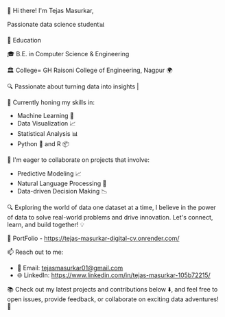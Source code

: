 👋 Hi there! I'm Tejas Masurkar, 

Passionate data science student📊

🏫 Education
 
🎓 B.E. in Computer Science & Engineering

🏛️ College= GH Raisoni College of Engineering, Nagpur 🌍

🔍 Passionate about turning data into insights | 

🧠 Currently honing my skills in:
- Machine Learning 🤖
- Data Visualization 📈
- Statistical Analysis 📊
- Python 🐍 and R 📦

💼 I'm eager to collaborate on projects that involve:
- Predictive Modeling 📈
- Natural Language Processing 📜
- Data-driven Decision Making 📉

🔍 Exploring the world of data one dataset at a time, I believe in the power of data to solve real-world problems and drive innovation. Let's connect, learn, and build together! 💡

📑 PortFolio - https://tejas-masurkar-digital-cv.onrender.com/

📫 Reach out to me:
- 📧 Email: tejasmasurkar01@gmail.com
- 🌐 LinkedIn: https://www.linkedin.com/in/tejas-masurkar-105b72215/

📚 Check out my latest projects and contributions below ⬇️, and feel free to open issues, provide feedback, or collaborate on exciting data adventures! 🚀
